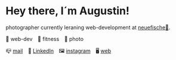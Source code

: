 # Hey there, I´m Augustin!

photographer currently leraning web-development at [neuefische🎣](https://github.com/neuefische).

🌱 web-dev&emsp;💪 fitness&emsp;📸 photo

📪 [mail](mailto:mail@augustinanders.com)&emsp;📲 [LinkedIn](https://www.linkedin.com/in/augustin-anders-a861a41aa/)&emsp;🖼️ [instagram](https://www.instagram.com/augustuspictures/)&emsp;🖥️ [web](https://www.augustinanders.com/)
